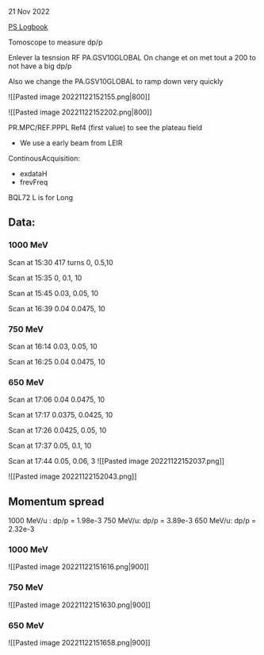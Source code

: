 
21 Nov 2022


[PS Logbook](https://be-op-logbook.web.cern.ch/elogbook-server/GET/showEventInLogbook/3655095)

Tomoscope to measure dp/p

Enlever la tesnsion RF
PA.GSV10GLOBAL
On change et on met tout a 200 to not have a big dp/p

Also we change the PA.GSV10GLOBAL to ramp down very quickly

![[Pasted image 20221122152155.png|800]]

![[Pasted image 20221122152202.png|800]]

PR.MPC/REF.PPPL Ref4 (first value) to see the plateau field

* We use a early beam from LEIR

ContinousAcquisition:
* exdataH
* frevFreq

BQL72  L is for Long


## Data:

### 1000 MeV
Scan at 15:30
417 turns
0, 0.5,10

Scan at 15:35
0, 0.1, 10

Scan at 15:45
0.03, 0.05, 10

Scan at 16:39
0.04 0.0475, 10

### 750 MeV
Scan at 16:14
0.03, 0.05, 10

Scan at 16:25
0.04 0.0475, 10

### 650 MeV
Scan at 17:06
0.04 0.0475, 10

Scan at 17:17
0.0375, 0.0425, 10

Scan at 17:26
0.0425, 0.05, 10

Scan at 17:37
0.05, 0.1, 10

Scan at 17:44
0.05, 0.06, 3
![[Pasted image 20221122152037.png]]

![[Pasted image 20221122152043.png]]

## Momentum spread

1000 MeV/u : dp/p = 1.98e-3
750 MeV/u: dp/p = 3.89e-3
650 MeV/u: dp/p = 2.32e-3

### 1000 MeV
![[Pasted image 20221122151616.png|900]]

### 750 MeV
![[Pasted image 20221122151630.png|900]]

### 650 MeV
![[Pasted image 20221122151658.png|900]]
